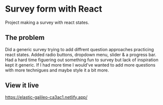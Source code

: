 # Survey form with React

Project making a survey with react states.

## The problem

Did a generic survey trying to add diffrent question approaches practicing react states. Added radio buttons, dropdown menu, slider & a progress bar. Had a hard time figuering out something fun to survey but lack of inspiration kept it generic.
If I had more time I would've wanted to add more questions with more technigues and maybe style it a bit more.

## View it live

https://elastic-galileo-ca3ac1.netlify.app/
